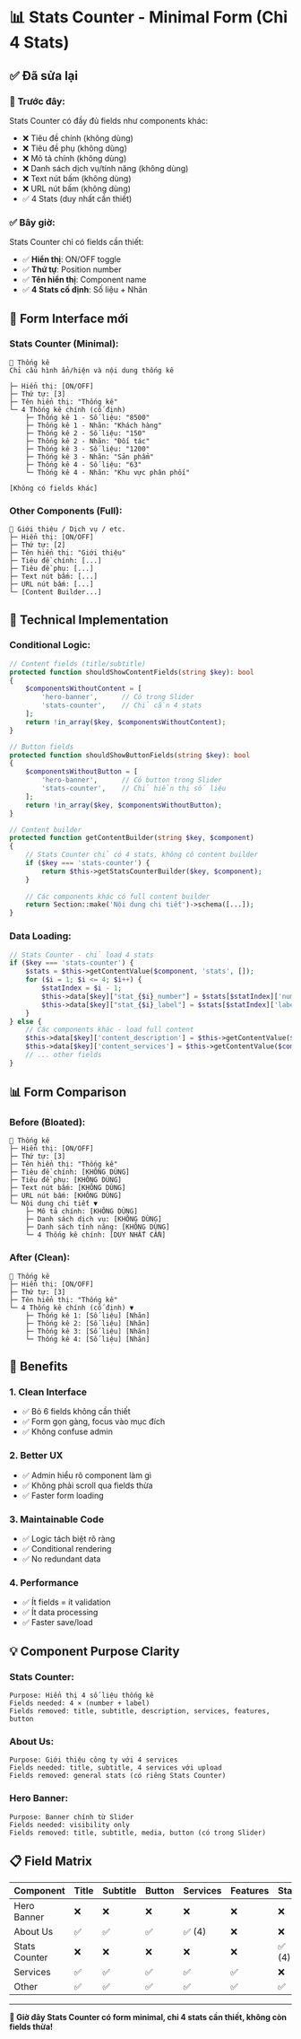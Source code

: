 # 📊 Stats Counter - Minimal Form (Chỉ 4 Stats)

## ✅ Đã sửa lại

### 🚫 **Trước đây:**
Stats Counter có đầy đủ fields như components khác:
- ❌ Tiêu đề chính (không dùng)
- ❌ Tiêu đề phụ (không dùng)
- ❌ Mô tả chính (không dùng)
- ❌ Danh sách dịch vụ/tính năng (không dùng)
- ❌ Text nút bấm (không dùng)
- ❌ URL nút bấm (không dùng)
- ✅ 4 Stats (duy nhất cần thiết)

### ✅ **Bây giờ:**
Stats Counter chỉ có fields cần thiết:
- ✅ **Hiển thị**: ON/OFF toggle
- ✅ **Thứ tự**: Position number
- ✅ **Tên hiển thị**: Component name
- ✅ **4 Stats cố định**: Số liệu + Nhãn

## 🎨 **Form Interface mới**

### Stats Counter (Minimal):
```
🎯 Thống kê
Chỉ cấu hình ẩn/hiện và nội dung thống kê

├─ Hiển thị: [ON/OFF]
├─ Thứ tự: [3]
├─ Tên hiển thị: "Thống kê"
└─ 4 Thống kê chính (cố định)
    ├─ Thống kê 1 - Số liệu: "8500"
    ├─ Thống kê 1 - Nhãn: "Khách hàng"
    ├─ Thống kê 2 - Số liệu: "150"
    ├─ Thống kê 2 - Nhãn: "Đối tác"
    ├─ Thống kê 3 - Số liệu: "1200"
    ├─ Thống kê 3 - Nhãn: "Sản phẩm"
    ├─ Thống kê 4 - Số liệu: "63"
    └─ Thống kê 4 - Nhãn: "Khu vực phân phối"

[Không có fields khác]
```

### Other Components (Full):
```
🎯 Giới thiệu / Dịch vụ / etc.
├─ Hiển thị: [ON/OFF]
├─ Thứ tự: [2]
├─ Tên hiển thị: "Giới thiệu"
├─ Tiêu đề chính: [...]
├─ Tiêu đề phụ: [...]
├─ Text nút bấm: [...]
├─ URL nút bấm: [...]
└─ [Content Builder...]
```

## 🔧 **Technical Implementation**

### Conditional Logic:
```php
// Content fields (title/subtitle)
protected function shouldShowContentFields(string $key): bool
{
    $componentsWithoutContent = [
        'hero-banner',      // Có trong Slider
        'stats-counter',    // Chỉ cần 4 stats
    ];
    return !in_array($key, $componentsWithoutContent);
}

// Button fields
protected function shouldShowButtonFields(string $key): bool
{
    $componentsWithoutButton = [
        'hero-banner',      // Có button trong Slider
        'stats-counter',    // Chỉ hiển thị số liệu
    ];
    return !in_array($key, $componentsWithoutButton);
}

// Content builder
protected function getContentBuilder(string $key, $component)
{
    // Stats Counter chỉ có 4 stats, không có content builder
    if ($key === 'stats-counter') {
        return $this->getStatsCounterBuilder($key, $component);
    }
    
    // Các components khác có full content builder
    return Section::make('Nội dung chi tiết')->schema([...]);
}
```

### Data Loading:
```php
// Stats Counter - chỉ load 4 stats
if ($key === 'stats-counter') {
    $stats = $this->getContentValue($component, 'stats', []);
    for ($i = 1; $i <= 4; $i++) {
        $statIndex = $i - 1;
        $this->data[$key]["stat_{$i}_number"] = $stats[$statIndex]['number'] ?? '';
        $this->data[$key]["stat_{$i}_label"] = $stats[$statIndex]['label'] ?? '';
    }
} else {
    // Các components khác - load full content
    $this->data[$key]['content_description'] = $this->getContentValue($component, 'description');
    $this->data[$key]['content_services'] = $this->getContentValue($component, 'services', []);
    // ... other fields
}
```

## 📊 **Form Comparison**

### Before (Bloated):
```
🎯 Thống kê
├─ Hiển thị: [ON/OFF]
├─ Thứ tự: [3]
├─ Tên hiển thị: "Thống kê"
├─ Tiêu đề chính: [KHÔNG DÙNG]
├─ Tiêu đề phụ: [KHÔNG DÙNG]
├─ Text nút bấm: [KHÔNG DÙNG]
├─ URL nút bấm: [KHÔNG DÙNG]
└─ Nội dung chi tiết ▼
    ├─ Mô tả chính: [KHÔNG DÙNG]
    ├─ Danh sách dịch vụ: [KHÔNG DÙNG]
    ├─ Danh sách tính năng: [KHÔNG DÙNG]
    └─ 4 Thống kê chính: [DUY NHẤT CẦN]
```

### After (Clean):
```
🎯 Thống kê
├─ Hiển thị: [ON/OFF]
├─ Thứ tự: [3]
├─ Tên hiển thị: "Thống kê"
└─ 4 Thống kê chính (cố định) ▼
    ├─ Thống kê 1: [Số liệu] [Nhãn]
    ├─ Thống kê 2: [Số liệu] [Nhãn]
    ├─ Thống kê 3: [Số liệu] [Nhãn]
    └─ Thống kê 4: [Số liệu] [Nhãn]
```

## 🚀 **Benefits**

### 1. **Clean Interface**
- ✅ Bỏ 6 fields không cần thiết
- ✅ Form gọn gàng, focus vào mục đích
- ✅ Không confuse admin

### 2. **Better UX**
- ✅ Admin hiểu rõ component làm gì
- ✅ Không phải scroll qua fields thừa
- ✅ Faster form loading

### 3. **Maintainable Code**
- ✅ Logic tách biệt rõ ràng
- ✅ Conditional rendering
- ✅ No redundant data

### 4. **Performance**
- ✅ Ít fields = ít validation
- ✅ Ít data processing
- ✅ Faster save/load

## 💡 **Component Purpose Clarity**

### Stats Counter:
```
Purpose: Hiển thị 4 số liệu thống kê
Fields needed: 4 × (number + label)
Fields removed: title, subtitle, description, services, features, button
```

### About Us:
```
Purpose: Giới thiệu công ty với 4 services
Fields needed: title, subtitle, 4 services với upload
Fields removed: general stats (có riêng Stats Counter)
```

### Hero Banner:
```
Purpose: Banner chính từ Slider
Fields needed: visibility only
Fields removed: title, subtitle, media, button (có trong Slider)
```

## 📋 **Field Matrix**

| Component      | Title | Subtitle | Button | Services | Features | Stats |
|----------------|-------|----------|--------|----------|----------|-------|
| Hero Banner    | ❌    | ❌       | ❌     | ❌       | ❌       | ❌    |
| About Us       | ✅    | ✅       | ✅     | ✅ (4)   | ❌       | ❌    |
| Stats Counter  | ❌    | ❌       | ❌     | ❌       | ❌       | ✅ (4)|
| Services       | ✅    | ✅       | ✅     | ✅       | ✅       | ❌    |
| Other          | ✅    | ✅       | ✅     | ✅       | ✅       | ✅    |

---

**🎉 Giờ đây Stats Counter có form minimal, chỉ 4 stats cần thiết, không còn fields thừa!**
